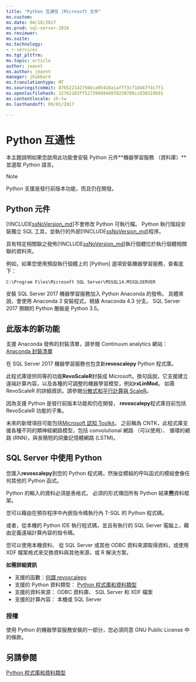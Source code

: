 ```yaml
---
title: "Python 互通性 |Microsoft 文件"
ms.custom: 
ms.date: 04/18/2017
ms.prod: sql-server-2016
ms.reviewer: 
ms.suite: 
ms.technology:
- r-services
ms.tgt_pltfrm: 
ms.topic: article
author: jeannt
ms.author: jeannt
manager: jhubbard
ms.translationtype: MT
ms.sourcegitcommit: 876522142756bca05416a1afff3cf10467f4c7f1
ms.openlocfilehash: 32762183ff5273998848978238788cc830319b91
ms.contentlocale: zh-tw
ms.lasthandoff: 09/01/2017

---
```

# <a name="python-interoperability"></a>Python 互通性

本主題說明如果您啟用此功能會安裝 Python 元件**機器學習服務 （資料庫）**並選取 Python 語言。

> [!NOTE]
> Python 支援是發行前版本功能，而且仍在開發。

## <a name="python-components"></a>Python 元件

[!INCLUDE[ssNoVersion_md](../../includes/ssnoversion-md.md)]不會修改 Python 可執行檔。 Python 執行階段安裝獨立 SQL 工具，並執行的外部[!INCLUDE[ssNoVersion_md](../../includes/ssnoversion-md.md)]程序。

具有特定相關聯之發佈[!INCLUDE[ssNoVersion_md](../../includes/ssnoversion-md.md)]執行個體位於執行個體相關聯的資料夾。

例如，如果您使用預設執行個體上的 [Python] 選項安裝機器學習服務，查看底下：

`C:\Program Files\Microsoft SQL Server\MSSQL14.MSSQLSERVER`

安裝 SQL Server 2017 機器學習服務加入 Python Anaconda 的發佈。 具體來說，會使用 Anaconda 3 安裝程式，根據 Anaconda 4.3 分支。 SQL Server 2017 預期的 Python 層級是 Python 3.5。

## <a name="new-in-this-release"></a>此版本的新功能

支援 Anaconda 發佈的封裝清單，請參閱 Continuum analytics 網站： [Anaconda 封裝清單](https://docs.continuum.io/anaconda/pkg-docs)

在 SQL Server 2017 機器學習服務也包含新**revoscalepy** Python 程式庫。

此程式庫提供同等的功能**RevoScaleR**封裝成 Microsoft。換句話說，它支援建立遠端計算內容，以及各種的可調整的機器學習模型，例如**rxLinMod**。 如需 RevoScaleR 的詳細資訊，請參閱[分散式和平行計算與 ScaleR](https://msdn.microsoft.com/microsoft-r/scaler-distributed-computing)。

因為支援 Python 是發行前版本功能和仍在開發， **revoscalepy**程式庫目前包括 RevoScaleR 功能的子集。 

未來的新增項目可能包括[Microsoft 認知 Toolkit](https://www.microsoft.com/research/product/cognitive-toolkit/)。 之前稱為 CNTK，此程式庫支援各種不同的類神經網路模型，包括 convolutional 網路 （可以使用）、 循環的網路 (RNN)，與長簡短的詞彙記憶體網路 (LSTM)。

## <a name="using-python-in-sql-server"></a>SQL Server 中使用 Python

您匯入**revoscalepy**到您的 Python 程式碼，然後從模組的呼叫函式的模組會像任何其他的 Python 函式。

Python 的輸入的資料必須是表格式。 必須的形式傳回所有 Python 結果**熊**資料框架。

您可以藉由在預存程序中內嵌指令碼執行內 T-SQL 的 Python 程式碼。

或者，從本機的 Python IDE 執行程式碼，並且有執行的 SQL Server 電腦上，藉由定義遠端計算內容的指令碼。

您可以使用本機資料、 從 SQL Server 或其他 ODBC 資料來源取得資料，或使用 XDF 檔案格式來交換資料與其他來源，或 R 解決方案。

**如需詳細資訊**

+ 支援的函數：[何謂 revoscalepy](what-is-revoscalepy.md) 
+ 支援的 Python 資料類型： [Python 程式庫和資料類型](python-libraries-and-data-types.md)
+ 支援的資料來源： ODBC 資料庫、 SQL Server 和 XDF 檔案
+ 支援的計算內容： 本機或 SQL Server

### <a name="licensing"></a>授權

使用 Python 的機器學習服務安裝的一部分，您必須同意 GNU Public License 中的條款。

## <a name="see-also"></a>另請參閱

[Python 程式庫和資料類型](python-libraries-and-data-types.md)
